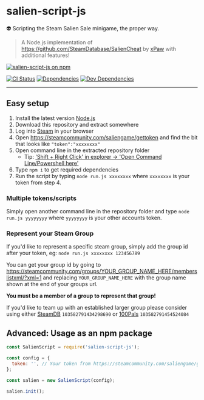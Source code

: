 # salien-script-js

👽 Scripting the Steam Salien Sale minigame, the proper way.

> A Node.js implementation of https://github.com/SteamDatabase/SalienCheat by [xPaw](https://github.com/xPaw) with additional features!

[![salien-script-js on npm](https://nodei.co/npm/salien-script-js.png)](https://nodei.co/npm/salien-script-js/)

[![CI Status](https://img.shields.io/travis/South-Paw/salien-script-js/rework.svg)](https://travis-ci.org/South-Paw/salien-script-js)
[![Dependencies](https://david-dm.org/South-Paw/salien-script-js/rework.svg)](https://david-dm.org/South-Paw/salien-script-js/rework)
[![Dev Dependencies](https://david-dm.org/South-Paw/salien-script-js/rework/dev-status.svg)](https://david-dm.org/South-Paw/salien-script-js/rework?type=dev)

---

## Easy setup

1. Install the latest version [Node.js](https://nodejs.org/en/)
2. Download this repository and extract somewhere
3. Log into [Steam](http://store.steampowered.com/) in your browser
4. Open https://steamcommunity.com/saliengame/gettoken and find the bit that looks like `"token":"xxxxxxxx"`
5. Open command line in the extracted repository folder
    * Tip: ['Shift + Right Click' in explorer -> 'Open Command Line/Powershell here'](http://i.imgur.com/6FJcydX.png)
6. Type `npm i` to get required dependencies
7. Run the script by typing `node run.js xxxxxxxx` where `xxxxxxxx` is your token from step 4.

### Multiple tokens/scripts

Simply open another command line in the repository folder and type `node run.js yyyyyyyy` where `yyyyyyyy` is your other accounts token.

### Represent your Steam Group

If you'd like to represent a specific steam group, simply add the group id after your token, eg: `node run.js xxxxxxxx 123456789`

You can get your group id by going to https://steamcommunity.com/groups/YOUR_GROUP_NAME_HERE/memberslistxml/?xml=1 and replacing `YOUR_GROUP_NAME_HERE` with the group name shown at the end of your groups url.

**You must be a member of a group to represent that group!**

If you'd like to team up with an established larger group please consider using either [SteamDB](https://steamcommunity.com/groups/steamdb) `103582791434298690` or [100Pals](https://steamcommunity.com/groups/100pals) `103582791454524084`

## Advanced: Usage as an npm package

```js
const SalienScript = require('salien-script-js');

const config = {
  token: '', // Your token from https://steamcommunity.com/saliengame/gettoken
};

const salien = new SalienScript(config);

salien.init();
```
